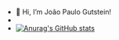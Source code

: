 - 👋 Hi, I’m João Paulo Gutstein!
- 
- [![Anurag's GitHub stats](https://github-readme-stats.vercel.app/api?jpaulo2710=anuraghazra)](https://github.com/anuraghazra/github-readme-stats)
